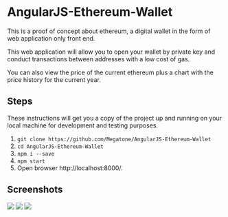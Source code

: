 # AngularJS-Ethereum-Wallet

This is a proof of concept about ethereum, a digital wallet in the form of web application only front end.
 
This web application will allow you to open your wallet by private key and conduct transactions between addresses with a low cost of gas.

You can also view the price of the current ethereum plus a chart with the price history for the current year.

## Steps

These instructions will get you a copy of the project up and running on your local machine for development and testing purposes.

1. `git clone https://github.com/Megatone/AngularJS-Ethereum-Wallet`
2. `cd AngularJS-Ethereum-Wallet`
3. `npm i --save`
4. `npm start`
5. Open browser http://localhost:8000/.


## Screenshots

![](https://raw.githubusercontent.com/Megatone/AngularJS-Ethereum-Wallet/captures/key.png)
![](https://raw.githubusercontent.com/Megatone/AngularJS-Ethereum-Wallet/captures/wallet.png)
![](https://raw.githubusercontent.com/Megatone/AngularJS-Ethereum-Wallet/captures/price.png)